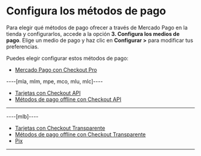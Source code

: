 # Configura los métodos de pago

Para elegir qué métodos de pago ofrecer a través de Mercado Pago en la tienda y configurarlos, accede a la opción **3. Configura los medios de pago**. Elige un medio de pago y haz clic en **Configurar >** para modificar tus preferencias.

Puedes elegir configurar estos métodos de pago:

* [Mercado Pago con Checkout Pro](/developers/es/docs/woocommerce/payments-configuration/checkoutpro)

----[mla, mlm, mpe, mco, mlu, mlc]----
* [Tarjetas con Checkout API](/developers/es/docs/woocommerce/payments-configuration/cards)
* [Métodos de pago offline con Checkout API](/developers/es/docs/woocommerce/payments-configuration/offline-payments)
------------
----[mlb]----
* [Tarjetas con Checkout Transparente](/developers/es/docs/woocommerce/payments-configuration/cards)
* [Métodos de pago offline con Checkout Transparente](/developers/es/docs/woocommerce/payments-configuration/offline-payments)
* [Pix](/developers/pt/docs/woocommerce/payments-configuration/pix)
------------